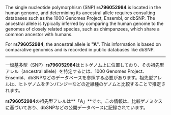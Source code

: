 The single nucleotide polymorphism (SNP) **rs796052984** is located in the human genome, and determining its ancestral allele requires consulting databases such as the 1000 Genomes Project, Ensembl, or dbSNP. The ancestral allele is typically inferred by comparing the human genome to the genomes of closely related species, such as chimpanzees, which share a common ancestor with humans.

For **rs796052984**, the ancestral allele is **"A"**. This information is based on comparative genomics and is recorded in public databases like dbSNP.

---

一塩基多型（SNP）**rs796052984**はヒトゲノム上に位置しており、その祖先型アレル（ancestral allele）を特定するには、1000 Genomes Project、Ensembl、dbSNPなどのデータベースを参照する必要があります。祖先型アレルは、ヒトゲノムをチンパンジーなどの近縁種のゲノムと比較することで推定されます。

**rs796052984**の祖先型アレルは**「A」**です。この情報は、比較ゲノミクスに基づいており、dbSNPなどの公開データベースに記録されています。